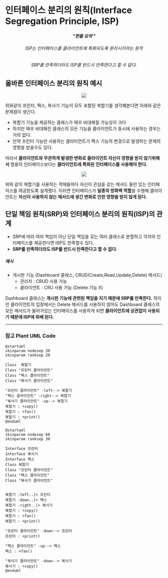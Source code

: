 # 인터페이스 분리의 원칙(Interface Segregation Principle, ISP)

<h4 align="center"><I>"한줄 요약 "</I></h4>
<h6 align="center">ISP는 인터페이스를 클라이언트에 특화되도록 분리시키라는 원칙</h6>
<h6 align="center">SRP를 만족하더라도 ISP를 반드시 만족한다고 할 수 없다.</h6>

## 올바른 인터페이스 분리의 원칙 예시
<p align="center">
<img src="http://www.plantuml.com/plantuml/png/SoWkIImgAStDuIhEpimhI2nAp5N8oqz9BKujK30sG18iIipB1WaQ6N1nEUSa5XShABpUlFNjr9MlTco02YYzdTBoUjc6joqR5DusRdazTy-RkLlUJDlnjck74bn5pyetNKjmIWDDVDEq1cWYfWekFAOhwEQaffNewjeXEGbc5QRQeipq37J528inrPSMe2XMu48mhHIqa_CBAZKqKSNI4YlGXGgAClDAW88EgNafmD060000" /></p>

위와같이 프린터, 팩스, 복사기 기능이 모두 포함된 복합기를 생각해본다면 아래와 같은 문제점이 생긴다.
* 복합기 기능을 제공하는 클래스가 매우 비대해질 가능성이 크다
* 하지만 매우 비대해진 클래스의 모든 기능을 클라이언트가 동시에 사용하는 경우는 거의 없다.
* 만약 프린터 기능만 사용하는 클라이언트가 팩스 기능의 변경으로 발생하는 문제의 영향을 받을수도 있다.

따라서 **클라이언트와 무관하게 발생한 변화로 클라이언트 자신이 영향을 받지 않기위해서** 범용의 인터페이스보다는 **클라이언트에 특화된 인터페이스를 사용해야 한다.**

<p align="center">
<img src="http://www.plantuml.com/plantuml/png/SoWkIImgAStDuIhEpimhI2nAp5N8oqz9BKujK30pG18iIipB1WaQ6t1nUUQLf1Qb9IQdAhoTql9wsOQtBHkGn5vltlgcQSsh7SXYRtjMlkbQmkMSarXS35BmTkfAe08eNmbkYiBRnYslv-vvCtVBcsaxtdRjK8AfWEZ7AGst4bC55nVSEWNTdDIq4Zsz6Zk4kv5bK_BByy2o4DkGfOeoqpCWEk5M8KbRAMWdvnTKQcYYYgKbLg0B5HHbvfK01Rdm-1dY45rTP5V2M6Y6G1oAnOJI0brTk3yW5C95NF3mmcSvmgCG5gf77LBpKe2f1W00" /></p>

위와 같이 복합기를 사용하는 객체들마다 자신이 관심을 갖는 메서드 들만 있는 인터페이스를 제공받도록 설계했다. 이러면 인터페이스가 **일종의 방화벽 역할**을 수행해 클라이언트는 **자신이 사용하지 않는 메서드에 생긴 변화로 인한 영향을 받지 않게 된다.**

## 단일 책임 원칙(SRP)와 인터페이스 분리의 원칙(ISP)의 관계
* SRP에 따라 여러 책임이 아닌 단일 책임을 갖는 여러 클래스로 분할하고 각자의 인터페이스를 제공한다면 ISP도 만족할수 있다.
* **SRP를 만족하더라도 ISP를 반드시 만족한다고 할 수 없다.**

##### 예시
  * 게시판 기능 (Dashboard 클래스, CRUD(Create,Read,Update,Delete) 메서드)
    * 관리자 : CRUD 사용 가능
    * 클라이언트 : CRU 사용 가능 (Delete 기능 X)
    
Dashboard 클래스는 **게시판 기능에 관련된 책임을 지기 때문에 SRP를 만족한다.** 하지만 클라이언트의 입장에서는 Delete 메서드를 사용하지 않아도 Dashboard 클래스의 모든 메서드가 들어가있는 인터페이스를 사용하게 되면 **클라이언트에 상관없이 사용되기 때문에 ISP에 위배 된다.**

---

### 참고 Plant UML Code
```plantuml
@startuml
skinparam nodesep 30
skinparam ranksep 20

Class  복합기
Class "프린터 클라이언트"
Class "팩스 클라이언트"
Class "복사기 클라이언트"

"프린터 클라이언트" -left--> 복합기
"팩스 클라이언트" -right--> 복합기
"복사기 클라이언트" -up--> 복합기 
복합기 : +copy()
복합기 : +fax()
복합기 : +print()
@enduml
```

```plantuml
@startuml
skinparam nodesep 60
skinparam ranksep 30

Interface 프린터
Interface 복사기
Interface 팩스
Class 복합기
Class "프린터 클라이언트"
Class "팩스 클라이언트"
Class "복사기 클라이언트"


복합기 -left..|> 프린터
복합기 -down..|> 팩스
복합기 -right..|> 복사기
복합기 : +copy()
복합기 : +fax()
복합기 : +print()

"프린터 클라이언트" -down--> 프린터
프린터 : +print()

"팩스 클라이언트" -up--> 팩스
팩스 : +fax()

"복사기 클라이언트" -down--> 복사기
복사기 : +copy()
@enduml
```
